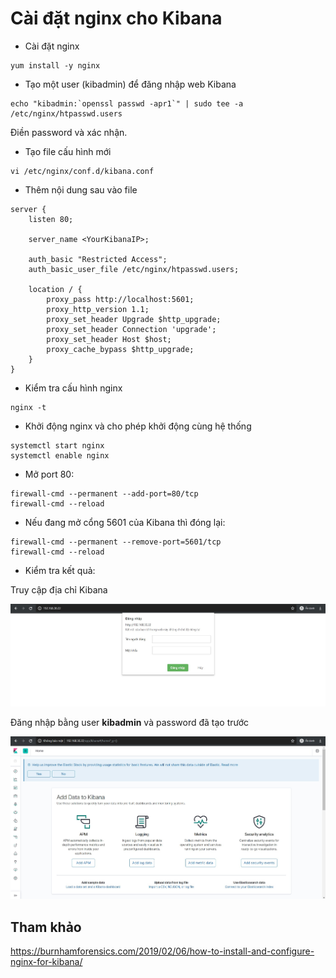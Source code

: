 # Cài đặt nginx cho Kibana

- Cài đặt nginx

```
yum install -y nginx
```

- Tạo một user (kibadmin) để đăng nhập web Kibana

```
echo "kibadmin:`openssl passwd -apr1`" | sudo tee -a /etc/nginx/htpasswd.users
```

Điền password và xác nhận.

- Tạo file cấu hình mới

```
vi /etc/nginx/conf.d/kibana.conf
```

- Thêm nội dung sau vào file

```
server {
    listen 80;

    server_name <YourKibanaIP>;

    auth_basic "Restricted Access";
    auth_basic_user_file /etc/nginx/htpasswd.users;

    location / {
        proxy_pass http://localhost:5601;
        proxy_http_version 1.1;
        proxy_set_header Upgrade $http_upgrade;
        proxy_set_header Connection 'upgrade';
        proxy_set_header Host $host;
        proxy_cache_bypass $http_upgrade;        
    }
}
```

- Kiểm tra cấu hình nginx

```
nginx -t 
```

- Khởi động nginx và cho phép khởi động cùng hệ thống

```
systemctl start nginx
systemctl enable nginx
```

- Mở port 80:

```
firewall-cmd --permanent --add-port=80/tcp
firewall-cmd --reload
```

- Nếu đang mở cổng 5601 của Kibana thì đóng lại:

```
firewall-cmd --permanent --remove-port=5601/tcp
firewall-cmd --reload
```

- Kiểm tra kết quả:

Truy cập địa chỉ Kibana

<img src="img/23.jpg">

Đăng nhập bằng user **kibadmin** và password đã tạo trước

<img src="img/24.jpg">

## Tham khảo

https://burnhamforensics.com/2019/02/06/how-to-install-and-configure-nginx-for-kibana/